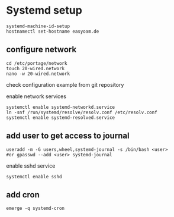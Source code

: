 # Systemd setup

```
systemd-machine-id-setup
hostnamectl set-hostname easyoam.de
```

## configure network

```
cd /etc/portage/network
touch 20-wired.network
nano -w 20-wired.network
```

check configuration example from git repository

enable network services

```
systemctl enable systemd-networkd.service
ln -snf /run/systemd/resolve/resolv.conf /etc/resolv.conf
systemctl enable systemd-resolved.service
```

## add user to get access to journal

```
useradd -m -G users,wheel,systemd-journal -s /bin/bash <user>
#or gpasswd --add <user> systemd-journal
```

enable sshd service

```
systemctl enable sshd
```

## add cron

```
emerge -q systemd-cron
```
